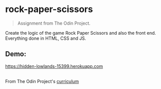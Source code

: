 # rock-paper-scissors
> Assignment from The Odin Project.

Create the logic of the game Rock Paper Scissors and also the front end. <br>
Everything done in HTML, CSS and JS. 

## Demo:
https://hidden-lowlands-15399.herokuapp.com

<br/>From The Odin Project's [curriculum](http://www.theodinproject.com/courses/web-development-101/lessons/html-css)